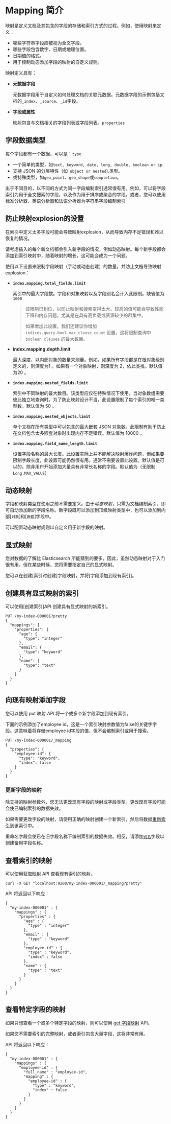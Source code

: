 # Mapping 简介

映射是定义文档及其包含的字段的存储和索引方式的过程。例如，使用映射来定义：

- 哪些字符串字段应被视为全文字段。
- 哪些字段包含数字、日期或地理位置。
- 日期值的格式。
- 用于控制动态添加字段的映射的自定义规则。

映射定义具有：

- **元数据字段**

  元数据字段用于自定义如何处理文档的关联元数据。元数据字段的示例包括文档的`_index`、`_source`、`_id`字段。

- **字段或属性**

  映射包含与文档相关的字段列表或字段列表。`properties`

## 字段数据类型

每个字段都有一个数据，可以是：`type`

- 一个简单的类型，如`text, keyword, date, long, double, boolean or ip`.
- 支持 JSON 的分层特性（如` object or nested`).类型。
- 或特殊类型，如`geo_point`、`geo_shape`或`completion`。

 出于不同目的，以不同的方式为同一字段编制索引通常很有用。例如，可以将字段索引为用于全文搜索的字段，以及作为用于排序或聚合的字段。或者，您可以使用标准分析器、英语分析器和法语分析器为字符串字段编制索引

## 防止映射explosion的设置

在索引中定义太多字段可能会导致映射explosion，从而导致内存不足错误和难以恢复的情况。

请考虑插入的每个新文档都会引入新字段的情况，例如动态映射。每个新字段都会添加到索引映射中，随着映射的增长，这可能会成为一个问题。

使用以下设置来限制字段映射（手动或动态创建）的数量，并防止文档导致映射explosion：

- **`index.mapping.total_fields.limit`**

  索引中的最大字段数。字段和对象映射以及字段别名会计入此限制。缺省值为 `1000`

  > 该限制已到位，以防止映射和搜索变得太大。较高的值可能会导致性能下降和内存问题，尤其是在具有高负载或资源较少的群集中。
  >
  > 如果增加此设置，我们还建议你增加 `indices.query.bool.max_clause_count` 设置，这将限制查询中`boolean clauses` 的最大数目。


- **index.mapping.depth.limit**

  最大深度，以内部对象的数量来测量。例如，如果所有字段都是在根对象级别定义的，则深度为1 。如果有一个对象映射，则深度为 2，依此类推。默认值为20 。

- **`index.mapping.nested_fields.limit`**

  索引中不同映射的最大数目。该类型应仅在特殊情况下使用，当对象数组需要彼此独立地查询时。为了防止映射设计不当，此设置限制了每个索引的唯一类型数。默认值为 50 。

- **`index.mapping.nested_objects.limit`**

  单个文档在所有类型中可以包含的最大嵌套 JSON 对象数。此限制有助于防止在文档包含太多嵌套对象时出现内存不足错误。默认值为 10000 。

- **`index.mapping.field_name_length.limit`**

  设置字段名称的最大长度。此设置实际上并不能解决映射爆炸问题，但如果要限制字段长度，此设置可能仍然很有用。通常不需要设置此设置。默认值是可以的，除非用户开始添加大量具有非常长名称的字段。默认值为（无限制 `Long.MAX_VALUE`）

## 动态映射

字段和映射类型在使用之前不需要定义。由于*动态映射*，只需为文档编制索引，即可自动添加新的字段名称。新字段既可以添加到顶级映射类型中，也可以添加到内部[`对象`]和[`嵌套`]字段中。

可以配置动态映射规则以自定义用于新字段的映射。

## 显式映射

您对数据的了解比 Elasticsearch 所能猜到的要多，因此，虽然动态映射对于入门很有用，但在某些时候，您将需要指定自己的显式映射。

您可以在创建[索引时创建]字段映射，并将[字段添加到现有索引]。

## 创建具有显式映射的索引

可以使用[创建索引]API 创建具有显式映射的新索引。

```
PUT /my-index-000001?pretty
{
  "mappings": {
    "properties": {
      "age": {
        "type": "integer"
      },
      "email": {
        "type": "keyword"
      },
      "name": {
        "type": "text"
      }
    }
  }
}
```

## 向现有映射添加字段

您可以使用 put 映射 API 将一个或多个新字段添加到现有索引。

下面的示例添加了employee id，这是一个索引映射参数值为false的关键字字段。这意味着将存储employee id字段的值，但不会编制索引或用于搜索。

```console
PUT /my-index-000001/_mapping
{
  "properties": {
    "employee-id": {
      "type": "keyword",
      "index": false
    }
  }
}
```

### 更新字段的映射

除支持的映射参数外，您无法更改现有字段的映射或字段类型。更改现有字段可能会使已编制索引的数据失效。

如果需要更改字段的映射，请使用正确的映射创建一个新索引，然后将数据[重新索引]()到该索引中。

重命名字段会使已在旧字段名称下编制索引的数据失效。相反，请添加[`别名`]()字段以创建备用字段名称。

## 查看索引的映射

可以使用[获取映射]() API 查看现有索引的映射。

```
curl -X GET "localhost:9200/my-index-000001/_mapping?pretty"
```

API 将返回以下响应：

```console-result
{
  "my-index-000001" : {
    "mappings" : {
      "properties" : {
        "age" : {
          "type" : "integer"
        },
        "email" : {
          "type" : "keyword"
        },
        "employee-id" : {
          "type" : "keyword",
          "index" : false
        },
        "name" : {
          "type" : "text"
        }
      }
    }
  }
}
```



## 查看特定字段的映射

如果只想查看一个或多个特定字段的映射，则可以使用 [get 字段映射]() API。

如果您不需要索引的完整映射，或者索引包含大量字段，这将非常有用。

API 将返回以下响应：

```console-result
{
  "my-index-000001" : {
    "mappings" : {
      "employee-id" : {
        "full_name" : "employee-id",
        "mapping" : {
          "employee-id" : {
            "type" : "keyword",
            "index" : false
          }
        }
      }
    }
  }
}
```